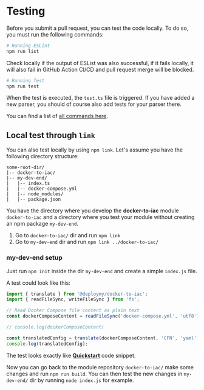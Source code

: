 # Testing

Before you submit a pull request, you can test the code locally. To do so, you must run the following commands:

```bash
# Running ESLint
npm run list
```

Check locally if the output of ESList was also successful, if it fails locally, it will also fail in GitHub Action CI/CD and pull request merge will be blocked.

```bash
# Running Test
npm run test
```

When the test is executed, the `test.ts` file is triggered. If you have added a new parser, you should of course also add tests for your parser there.

You can find a list of [all commands here](/docker-to-iac/available-commands.md).

## Local test through `link`

You can also test locally by using `npm link`. Let's assume you have the following directory structure:

```text
some-root-dir/
|-- docker-to-iac/
|-- my-dev-end/
|   |-- index.ts
|   |-- docker-compose.yml
|   |-- node_modules/
|   |-- package.json
```

You have the directory where you develop the __docker-to-iac__ module `docker-to-iac` and a directory where you test your module without creating an npm package `my-dev-end`.

1. Go to `docker-to-iac/` dir and run `npm link`
2. Go to `my-dev-end` dir and run `npm link ../docker-to-iac/`

### my-dev-end setup

Just run `npm init` inside the dir `my-dev-end` and create a simple `index.js` file.

A test could look like this:

```javascript
import { translate } from '@deploymy/docker-to-iac';
import { readFileSync, writeFileSync } from 'fs';

// Read Docker Compose file content as plain text
const dockerComposeContent = readFileSync('docker-compose.yml', 'utf8');

// console.log(dockerComposeContent)

const translatedConfig = translate(dockerComposeContent, 'CFN', 'yaml');
console.log(translatedConfig);
```

The test looks exactly like __[Quickstart](/docker-to-iac/quickstart.md)__ code snippet.

Now you can go back to the module repository `docker-to-iac/` make some changes and run `npm run build`. You can then test the new changes in `my-dev-end/` dir by running `node index.js` for example.
